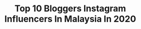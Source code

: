 ---
title: Top 10 Bloggers Instagram Influencers In Malaysia In 2020
description: Identify the most popular Instagram accounts on inBeat.
platform: Instagram
profiles:
  - username: "ohfishiee"
    fullname: >-
      °· F I S H ·°
    location: "Malaysia"
    followers: 19658
    engagement: 515
    commentsToLikes: 0.023609
    avatar: "https://scontent-lhr8-1.cdninstagram.com/v/t51.2885-19/s320x320/54511310_1033371300188992_8913219657998008320_n.jpg?_nc_ht=scontent-lhr8-1.cdninstagram.com&_nc_ohc=iy0iz9jXsKQAX-35chp&oh=ac6f4ed6e04d8bef1a65f596eb1449ee&oe=5EBBEEA4"
    verified: false
    hashtags: "#dwinmy, #ohfishieequotes, #ohfishieeinhongkong, #ohfishieequotes"
  - username: "djyinyin"
    fullname: >-
      erhying
    location: "Malaysia"
    followers: 34347
    engagement: 253
    commentsToLikes: 0.010767
    avatar: "https://scontent-lhr8-1.cdninstagram.com/v/t51.2885-19/s320x320/81690257_611648056298783_3648955896299520000_n.jpg?_nc_ht=scontent-lhr8-1.cdninstagram.com&_nc_ohc=MYkn9ksTJ68AX_nT6k6&oh=fee9f1f1c594da405c57e523d62caf3f&oe=5EBAA595"
    verified: false
    hashtags: "#imbiroad, #2290travel, #wingheong, #wingheongbbqmeat"
  - username: "wiwinnie"
    fullname: >-
      Winnie
    location: "Malaysia"
    followers: 97863
    engagement: 122
    commentsToLikes: 0.015732
    avatar: "https://scontent-ams4-1.cdninstagram.com/v/t51.2885-19/s320x320/37625084_2587024904856680_1411826754594537472_n.jpg?_nc_ht=scontent-ams4-1.cdninstagram.com&_nc_ohc=pRzMVEt7EBAAX_nHb9q&oh=26c58a32b6672cd52dec45f03659e9c1&oe=5EA65DE7"
    verified: false
    hashtags: "#uniqlo, #dior, #skincare, #oatlylatte"
  - username: "hanlibubu"
    fullname: >-
      Hanlibubu | 𝑀𝒾𝒸𝓇𝑜-𝒾𝓃𝒻𝓁𝓊𝑒𝓃𝒸𝑒𝓇
    location: "Malaysia"
    followers: 53481
    engagement: 205
    commentsToLikes: 0.068737
    avatar: "https://scontent-lhr8-1.cdninstagram.com/v/t51.2885-19/s320x320/92240805_258789245279625_3428562454118924288_n.jpg?_nc_ht=scontent-lhr8-1.cdninstagram.com&_nc_ohc=si13bQN_qgIAX--MAzf&oh=f59d21cd3110c711eb4c7032213cc2d3&oe=5EBCBA96"
    verified: false
    hashtags: "#successdiaries, #lovelife, #netflixparty, #sunday"
  - username: "chris_tan_mua"
    fullname: >-
      ℂ𝕙𝕣𝕚𝕤 𝕋𝕒𝕟 𝕄𝕦𝕒
    location: "Malaysia"
    followers: 17651
    engagement: 207
    commentsToLikes: 0.009631
    avatar: "https://scontent-bos3-1.cdninstagram.com/v/t51.2885-19/s320x320/59915349_829451247392612_4999040975595634688_n.jpg?_nc_ht=scontent-bos3-1.cdninstagram.com&_nc_ohc=0T2U0ExrFWIAX9JF1T8&oh=8c7a1082aa478bb396ff4b60e2608a85&oe=5EB997AC"
    verified: false
    hashtags: "#betteryearahead, #thanksbesties, #milanicosmetics, #creativephotography"
  - username: "crappyblogger_"
    fullname: >-
      Chuojashni Subramaniam
    location: "Malaysia"
    followers: 31981
    engagement: 190
    commentsToLikes: 0.018369
    avatar: "https://scontent-ams4-1.cdninstagram.com/v/t51.2885-19/s320x320/69465393_2344278822356899_1857861844178305024_n.jpg?_nc_ht=scontent-ams4-1.cdninstagram.com&_nc_ohc=pfi8BP5SwAoAX8Er3Gc&oh=4c165d2adce72428961138b764d273df&oe=5EB8C047"
    verified: false
    hashtags: "#tamilrap, #controversy, #muasfeaturing, #mua"
  - username: "babyjen_jennyma"
    fullname: >-
      💁🏻‍♀️让我为你的品牌讲故事吧📹𝕀𝕟𝕗𝕝𝕦𝕖𝕟𝕔𝕖𝕣✏️
    location: "Malaysia"
    followers: 36259
    engagement: 133
    commentsToLikes: 0.065238
    avatar: "https://scontent-lhr8-1.cdninstagram.com/v/t51.2885-19/s320x320/67370119_2397518763849114_789468276664041472_n.jpg?_nc_ht=scontent-lhr8-1.cdninstagram.com&_nc_ohc=nZCWhNNkrG8AX_bDCb8&oh=37573cf6dc1b2b6ec89112fdaf0c1820&oe=5EBB2982"
    verified: false
    hashtags: "#foodies, #influencerswanted, #travelinkelantan, #gotcha"
  - username: "beyond_the_grey_door"
    fullname: >-
      Joanna Smith
    location: "Malaysia"
    followers: 5718
    engagement: 875
    commentsToLikes: 0.319417
    avatar: "https://scontent-lhr8-1.cdninstagram.com/v/t51.2885-19/s320x320/66385711_404603467080360_4006682764605652992_n.jpg?_nc_ht=scontent-lhr8-1.cdninstagram.com&_nc_ohc=Kz4CGp7zK3EAX9aaXCm&oh=ab1870a9ae30d2e95a3aec8fb6efecaa&oe=5EBC8952"
    verified: false
    hashtags: "#doglovers, #naturescents, #interiordecorgoals, #renovations"
  - username: "treetz_by_reez"
    fullname: >-
      Reezwanah Seedat
    location: "Malaysia"
    followers: 40369
    engagement: 266
    commentsToLikes: 0.040665
    avatar: "https://scontent-atl3-1.cdninstagram.com/v/t51.2885-19/s320x320/18888470_343933926021792_5501916684576882688_a.jpg?_nc_ht=scontent-atl3-1.cdninstagram.com&_nc_ohc=uNlStyNhc4gAX8a_TXM&oh=76bc8a746f34191b36345105f208f990&oe=5EBB1968"
    verified: false
    hashtags: "#instaeats, #bananaandcaramel, #kitchenaidafrica, #tikkamasala"
  - username: "jozeyjane"
    fullname: >-
      🎶JozeyJane 🎤
    location: "Malaysia"
    followers: 6742
    engagement: 397
    commentsToLikes: 0.027289
    avatar: "https://scontent-lht6-1.cdninstagram.com/v/t51.2885-19/s320x320/83201743_510337992940484_7204533633011417088_n.jpg?_nc_ht=scontent-lht6-1.cdninstagram.com&_nc_ohc=TujEbPEbJ00AX-NP_QH&oh=6400990f2133b5e09a3db2de061ed1b5&oe=5EB4AA56"
    verified: false
    hashtags: "#spreadlove, #god, #yo, #female"
---